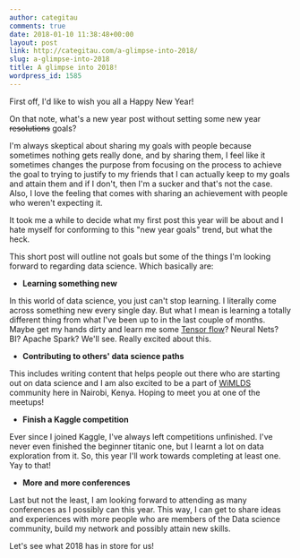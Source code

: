 ```yaml
---
author: categitau
comments: true
date: 2018-01-10 11:38:48+00:00
layout: post
link: http://categitau.com/a-glimpse-into-2018/
slug: a-glimpse-into-2018
title: A glimpse into 2018!
wordpress_id: 1585
---
```


First off, I'd like to wish you all a Happy New Year!

On that note, what's a new year post without setting some new year <del>resolutions</del> goals?<!-- more -->

I'm always skeptical about sharing my goals with people because sometimes nothing gets really done, and by sharing them, I feel like it sometimes changes the purpose from focusing on the process to achieve the goal to trying to justify to my friends that I can actually keep to my goals and attain them and if I don't, then I'm a sucker and that's not the case. Also, I love the feeling that comes with sharing an achievement with people who weren't expecting it.

It took me a while to decide what my first post this year will be about and I hate myself for conforming to this "new year goals" trend, but what the heck.

This short post will outline not goals but some of the things I'm looking forward to regarding data science. Which basically are:



 	
  * **Learning something new**


In this world of data science, you just can't stop learning. I literally come across something new every single day. But what I mean is learning a totally different thing from what I've been up to in the last couple of months. Maybe get my hands dirty and learn me some [Tensor flow](https://www.tensorflow.org/)? Neural Nets? BI? Apache Spark? We'll see. Really excited about this.



 	
  * **Contributing to others' data science paths**


This includes writing content that helps people out there who are starting out on data science and I am also excited to be a part of [WiMLDS](https://www.meetup.com/Nairobi-Women-in-Machine-Learning-Data-Science/) community here in Nairobi, Kenya. Hoping to meet you at one of the meetups!



 	
  * **Finish a Kaggle competition**


Ever since I joined Kaggle, I've always left competitions unfinished. I've never even finished the beginner titanic one, but I learnt a lot on data exploration from it. So, this year I'll work towards completing at least one. Yay to that!

 	
  * **More and more conferences**


Last but not the least, I am looking forward to attending as many conferences as I possibly can this year. This way, I can get to share ideas and experiences with more people who are members of the Data science community, build my network and possibly attain new skills.

Let's see what 2018 has in store for us!








